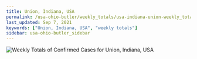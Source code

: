 ```yaml
---
title: Union, Indiana, USA
permalink: /usa-ohio-butler/weekly_totals/usa-indiana-union-weekly_totals.html
last_updated: Sep 7, 2021
keywords: ["Union, Indiana, USA", "weekly totals"]
sidebar: usa-ohio-butler_sidebar
---
```


![Weekly Totals of Confirmed Cases for Union, Indiana, USA](/covid_tracker/images/graphs/usa-indiana-union-weekly_totals_graph.png)
